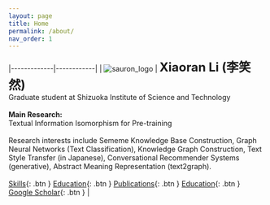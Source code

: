 ```yaml
---
layout: page
title: Home
permalink: /about/
nav_order: 1
---
```


|-------------|------------|
| ![sauron_logo](../images/me.png) | **<font size=5>Xiaoran Li (李笑然)</font>** <br> Graduate student at Shizuoka Institute of Science and Technology <br> <br> **Main Research:** <br>Textual Information Isomorphism for Pre-training<br><br>Research interests include Sememe Knowledge Base Construction, Graph Neural Networks (Text Classification), Knowledge Graph Construction, Text Style Transfer (in Japanese), Conversational Recommender Systems (generative), Abstract Meaning Representation (text2graph).<br><br> <span class="fs-2"> [Skills](../docs/education/skills.html){: .btn } [Education](../education/index.html){: .btn } [Publications](../publications/index.html){: .btn } [Education](../education/index.html){: .btn } [Google Scholar](https://scholar.google.com/citations?user=gRzyFp4AAAAJ&hl=en){: .btn } </span>|


<script type='text/javascript' id='clustrmaps' src='//cdn.clustrmaps.com/map_v2.js?cl=7253ED&w=600&t=tt&d=hDGijGM-VztK5wafWGPtknXMU2sxCFxdJCQ3H23juwo&co=ffffff'></script>

